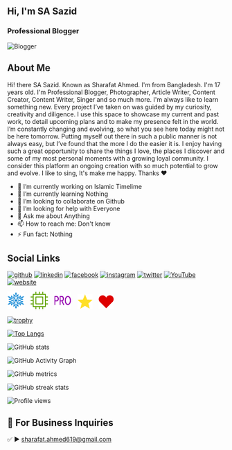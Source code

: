 
## Hi, I'm SA Sazid
### Professional Blogger 

![Blogger ](https://arturssmirnovs.github.io/github-profile-readme-generator/images/banner.png)

## About Me
Hi! there SA Sazid. Known as Sharafat Ahmed. I'm from Bangladesh. I'm 17 years old. I'm Professional Blogger, Photographer, Article Writer, Content Creator, Content Writer, Singer and so much more. I'm always like to learn something new. Every project I’ve taken on was guided by my curiosity, creativity and diligence. I use this space to showcase my current and past work, to detail upcoming plans and to make my presence felt in the world. I’m constantly changing and evolving, so what you see here today might not be here tomorrow. Putting myself out there in such a public manner is not always easy, but I’ve found that the more I do the easier it is. I enjoy having such a great opportunity to share the things I love, the places I discover and some of my most personal moments with a growing loyal community. I consider this platform an ongoing creation with so much potential to grow and evolve. I like to sing, It's make me happy. Thanks ❤


- 🔭 I’m currently working on Islamic Timelime 
- 🌱 I’m currently learning Nothing  
- 👯 I’m looking to collaborate on Github 
- 🤔 I’m looking for help with Everyone 
- 💬 Ask me about Anything 
- 📫 How to reach me: Don't know 
- ⚡ Fun fact: Nothing  

## Social Links

[<img src='https://cdn.jsdelivr.net/npm/simple-icons@3.0.1/icons/github.svg' alt='github' height='40'>](https://github.com/officialsharafat)  [<img src='https://cdn.jsdelivr.net/npm/simple-icons@3.0.1/icons/linkedin.svg' alt='linkedin' height='40'>](https://www.linkedin.com/in/sharafatahmedofficial/)  [<img src='https://cdn.jsdelivr.net/npm/simple-icons@3.0.1/icons/facebook.svg' alt='facebook' height='40'>](https://www.facebook.com/1sa.official)  [<img src='https://cdn.jsdelivr.net/npm/simple-icons@3.0.1/icons/instagram.svg' alt='instagram' height='40'>](https://www.instagram.com/sharafatahmedofficial/)  [<img src='https://cdn.jsdelivr.net/npm/simple-icons@3.0.1/icons/twitter.svg' alt='twitter' height='40'>](https://twitter.com/1sa_official)  [<img src='https://cdn.jsdelivr.net/npm/simple-icons@3.0.1/icons/youtube.svg' alt='YouTube' height='40'>](https://www.youtube.com/channel/officialsharafat)  [<img src='https://cdn.jsdelivr.net/npm/simple-icons@3.0.1/icons/icloud.svg' alt='website' height='40'>](https://officialsharafat.wordpress.com)  

<a href='https://archiveprogram.github.com/'><img src='https://raw.githubusercontent.com/acervenky/animated-github-badges/master/assets/acbadge.gif' width='40' height='40'></a> <a href='https://docs.github.com/en/developers'><img src='https://raw.githubusercontent.com/acervenky/animated-github-badges/master/assets/devbadge.gif' width='40' height='40'></a> <a href='https://github.com/pricing'><img src='https://raw.githubusercontent.com/acervenky/animated-github-badges/master/assets/pro.gif' width='40' height='40'></a> <a href='https://stars.github.com/'><img src='https://raw.githubusercontent.com/acervenky/animated-github-badges/master/assets/starbadge.gif' width='35' height='35'></a> <a href='https://docs.github.com/en/github/supporting-the-open-source-community-with-github-sponsors'><img src='https://raw.githubusercontent.com/acervenky/animated-github-badges/master/assets/sponsorbadge.gif' width='35' height='35'></a> 

[![trophy](https://github-profile-trophy.vercel.app/?username=officialsharafat)](https://github.com/ryo-ma/github-profile-trophy)

[![Top Langs](https://github-readme-stats.vercel.app/api/top-langs/?username=officialsharafat)](https://github.com/anuraghazra/github-readme-stats)

![GitHub stats](https://github-readme-stats.vercel.app/api?username=officialsharafat&show_icons=true&count_private=true)  

![GitHub Activity Graph](https://activity-graph.herokuapp.com/graph?username=officialsharafat)  

![GitHub metrics](https://metrics.lecoq.io/officialsharafat)  

![GitHub streak stats](https://github-readme-streak-stats.herokuapp.com/?user=officialsharafat)  

![Profile views](https://gpvc.arturio.dev/officialsharafat)  

## 📧 For Business Inquiries 
✅  ► sharafat.ahmed619@gmail.com






















































